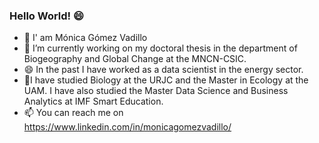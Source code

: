### Hello World! 😄

- 👋 I' am Mónica Gómez Vadillo
- 🔭 I’m currently working on my doctoral thesis in the department of Biogeography and Global Change at the MNCN-CSIC.
- 😄 In the past I have worked as a data scientist in the energy sector.
- 🌱I have studied Biology at the URJC and the Master in Ecology at the UAM. I have also studied the Master Data Science and Business Analytics at IMF Smart Education.
- 📫 You can reach me on https://www.linkedin.com/in/monicagomezvadillo/


<!--
**mgomezv26/mgomezv26** is a ✨ _special_ ✨ repository because its `README.md` (this file) appears on your GitHub profile.



- 👋 I' am Mónica Gómez.
- 🔭 I’m currently working as a data scientist in the energy sector.
- 🌱 I’m currently studying the Master Data Science and Business Analytics at IMF Smart Education.
- 👯 I’m looking to collaborate on any project that help to improve my skills.
- 🤔 I’m looking for help with ...
- 💬 Ask me about ...
- 📫 You can reach me on https://www.linkedin.com/in/monicagomezvadillo/
- 😄 Pronouns: ...
- ⚡ Fun fact: ...
-->
